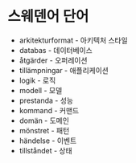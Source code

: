 # 스웨덴어 단어

- arkitekturformat - 아키텍처 스타일
- databas - 데이터베이스
- åtgärder - 오퍼레이션
- tillämpningar - 애플리케이션
- logik - 로직
- modell - 모델
- prestanda - 성능
- kommand - 커맨드
- domän - 도메인
- mönstret - 패턴
- händelse - 이벤트
- tillståndet - 상태
